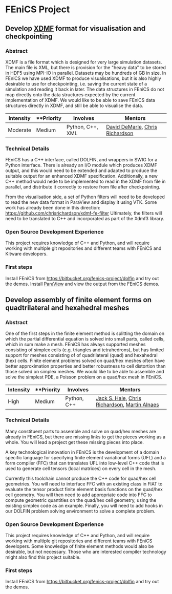 # FEniCS Project

## Develop [XDMF](http://www.xdmf.org) format for visualisation and checkpointing

### Abstract

XDMF is a file format which is designed for very large simulation datasets. The main file
is XML, but there is provision for the "heavy data" to be stored in HDF5 using MPI-IO in parallel.
Datasets may be hundreds of GB in size. In FEniCS we have used XDMF to produce visualisations, but
it is also highly desirable to use for checkpointing, i.e. saving the current state of a simulation
and reading it back in later. The data structures in FEniCS do not map directly onto the data
structures expected by the current implementation of XDMF. We would like to be able to save FEniCS
data structures directly in XDMF, and still be able to visualise the data.

| **Intensity** | **Priority | **Involves**  | **Mentors** |
| ------------- | -----------| ------------- | ----------- |
| Moderate      | Medium     | Python, C++, XML | [David DeMarle](mailto:dave.demarle@kitware.com), [Chris Richardson](mailto:chris@bpi.cam.ac.uk) |

### Technical Details

FEniCS has a C++ interface, called DOLFIN, and wrappers in SWIG for a Python interface.
There is already an I/O module which produces XDMF output, and this would need to be extended and
adapted to produce the suitable output for an enhanced XDMF specification. Additionally, a new
C++ method would nede to be implemented to read in the XDMF from file in parallel, and distribute it
correctly to restore from file after checkpointing.

From the visualisation side, a set of Python filters will need to be developed to read the
new data format in ParaView and display it using VTK. Some work has already been done in this direction:
https://github.com/chrisrichardson/xdmf-fe-filter
Ultimately, the filters will need to be translated to C++ and incorporated as part of the Xdmf3 library.

### Open Source Development Experience

This project requires knowledge of C++ and Python, and will require working with multiple git repositories
and different teams with FEniCS and Kitware developers.

### First steps

Install FEniCS from https://bitbucket.org/fenics-project/dolfin and try out the demos. Install [ParaView](http://www.paraview.org)
and view the output from the FEniCS demos.

## Develop assembly of finite element forms on quadtrilateral and hexahedral meshes

### Abstract

One of the first steps in the finite element method is splitting the domain on which the partial
differential equation is solved into small parts, called cells, which in sum make a mesh. 
FEniCS has always supported meshes consisting of simplex cells (e.g. triangles and tetrahedrons),
but has limited support for meshes consisting of of quadrilateral (quad) and hexahedral (hex) cells. 
Finite element problems solved on quad/hex meshes often have better approximation properties and better robustness
to cell distortion than those solved on simplex meshes. We would like to be able to assemble and solve the simplest 
PDE, a Poisson problem on a quad/hex mesh in FEniCS.

| **Intensity** | **Priority | **Involves**  | **Mentors** |
| ------------- | -----------| ------------- | ----------- |
| High          | Medium     | Python, C++ | [Jack S. Hale](mailto:jack.hale@uni.lu), [Chris Richardson](mailto:chris@bpi.cam.ac.uk), [Martin Alnaes](mailto:martinal@simula.no) |

### Technical Details

Many constituent parts to assemble and solve on quad/hex meshes are already in FEniCS, but
there are missing links to get the pieces working as a whole. You will lead a project
get these missing pieces into place.

A key technological innovation in FEniCS is the development of a domain specific language
for specifying finite element variational forms (UFL) and a form compiler (FFC) that can 
translates UFL into low-level C++ code that is used to generate cell tensors (local matrices) on
every cell in the mesh.

Currently this toolchain cannot produce the C++ code for quad/hex cell geometries. You will
need to interface FFC with an existing class in FIAT to evaluate the tensor product finite 
element basis functions on the quad/hex cell geometry. You will then need to add appropriate code
into FFC to compute geometric quantities on the quad/hex cell geometry, using the existing
simplex code as an example. Finally, you will need to add hooks in our DOLFIN problem solving 
environment to solve a complete problem.

### Open Source Development Experience

This project requires knowledge of C++ and Python, and will require working with multiple git repositories
and different teams with FEniCS developers. Some knowledge of finite element methods would also be desirable, 
but not necessary. Those who are interested compiler technology might also find this project suitable.

### First steps

Install FEniCS from https://bitbucket.org/fenics-project/dolfin and try out the demos.
